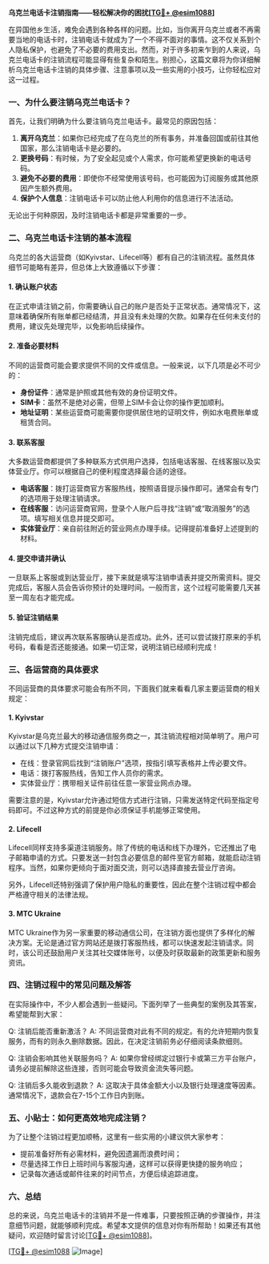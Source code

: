 **乌克兰电话卡注销指南——轻松解决你的困扰[[TG💪+ @esim1088](https://t.me/s/esim1088)]**

在异国他乡生活，难免会遇到各种各样的问题。比如，当你离开乌克兰或者不再需要当地的电话卡时，注销电话卡就成为了一个不得不面对的事情。这不仅关系到个人隐私保护，也避免了不必要的费用支出。然而，对于许多初来乍到的人来说，乌克兰电话卡的注销流程可能显得有些复杂和陌生。别担心，这篇文章将为你详细解析乌克兰电话卡注销的具体步骤、注意事项以及一些实用的小技巧，让你轻松应对这一过程。

### 一、为什么要注销乌克兰电话卡？

首先，让我们明确为什么要注销乌克兰电话卡。最常见的原因包括：

1. **离开乌克兰**：如果你已经完成了在乌克兰的所有事务，并准备回国或前往其他国家，那么注销电话卡是必要的。
2. **更换号码**：有时候，为了安全起见或个人需求，你可能希望更换新的电话号码。
3. **避免不必要的费用**：即使你不经常使用该号码，也可能因为订阅服务或其他原因产生额外费用。
4. **保护个人信息**：注销电话卡可以防止他人利用你的信息进行不法活动。

无论出于何种原因，及时注销电话卡都是非常重要的一步。

### 二、乌克兰电话卡注销的基本流程

乌克兰的各大运营商（如Kyivstar、Lifecell等）都有自己的注销流程。虽然具体细节可能略有差异，但总体上大致遵循以下步骤：

#### 1. 确认账户状态

在正式申请注销之前，你需要确认自己的账户是否处于正常状态。通常情况下，这意味着确保所有账单都已经结清，并且没有未处理的欠款。如果存在任何未支付的费用，建议先处理完毕，以免影响后续操作。

#### 2. 准备必要材料

不同的运营商可能会要求提供不同的文件或信息。一般来说，以下几项是必不可少的：
- **身份证件**：通常是护照或其他有效的身份证明文件。
- **SIM卡**：虽然不是绝对必需，但带上SIM卡会让你的操作更加顺利。
- **地址证明**：某些运营商可能需要你提供居住地的证明文件，例如水电费账单或租赁合同。

#### 3. 联系客服

大多数运营商都提供了多种联系方式供用户选择，包括电话客服、在线客服以及实体营业厅。你可以根据自己的便利程度选择最合适的途径。

- **电话客服**：拨打运营商官方客服热线，按照语音提示操作即可。通常会有专门的选项用于处理注销请求。
- **在线客服**：访问运营商官网，登录个人账户后寻找“注销”或“取消服务”的选项。填写相关信息并提交即可。
- **实体营业厅**：亲自前往附近的营业网点办理手续。记得提前准备好上述提到的材料。

#### 4. 提交申请并确认

一旦联系上客服或到达营业厅，接下来就是填写注销申请表并提交所需资料。提交完成后，客服人员会告诉你预计的处理时间。一般而言，这个过程可能需要几天甚至一周左右才能完成。

#### 5. 验证注销结果

注销完成后，建议再次联系客服确认是否成功。此外，还可以尝试拨打原来的手机号码，看看是否还能接通。如果一切正常，说明注销已经顺利完成！

### 三、各运营商的具体要求

不同运营商的具体要求可能会有所不同，下面我们就来看看几家主要运营商的相关规定：

#### 1. Kyivstar

Kyivstar是乌克兰最大的移动通信服务商之一，其注销流程相对简单明了。用户可以通过以下几种方式提交注销申请：
- 在线：登录官网后找到“注销账户”选项，按指引填写表格并上传必要文件。
- 电话：拨打客服热线，告知工作人员你的需求。
- 实体营业厅：携带相关证件前往任意一家营业网点办理。

需要注意的是，Kyivstar允许通过短信方式进行注销，只需发送特定代码至指定号码即可。不过这种方式的前提是你必须保证手机能够正常使用。

#### 2. Lifecell

Lifecell同样支持多渠道注销服务。除了传统的电话和线下办理外，它还推出了电子邮箱申请的方式。只要发送一封包含必要信息的邮件至官方邮箱，就能启动注销程序。当然，如果你更倾向于面对面交流，则可以选择直接去营业厅咨询。

另外，Lifecell还特别强调了保护用户隐私的重要性，因此在整个注销过程中都会严格遵守相关的法律法规。

#### 3. MTC Ukraine

MTC Ukraine作为另一家重要的移动通信公司，在注销方面也提供了多样化的解决方案。无论是通过官方网站还是拨打客服热线，都可以快速发起注销请求。同时，该公司还鼓励用户关注其社交媒体账号，以便及时获取最新的政策更新和服务资讯。

### 四、注销过程中的常见问题及解答

在实际操作中，不少人都会遇到一些疑问。下面列举了一些典型的案例及其答案，希望能帮到大家：

Q: 注销后能否重新激活？
A: 不同运营商对此有不同的规定。有的允许短期内恢复服务，而有的则永久删除数据。因此，在决定注销前务必仔细阅读条款细则。

Q: 注销会影响其他关联服务吗？
A: 如果你曾经绑定过银行卡或第三方平台账户，请务必提前解除这些连接，否则可能会导致资金流失等问题。

Q: 注销后多久能收到退款？
A: 这取决于具体金额大小以及银行处理速度等因素。通常情况下，退款会在7-15个工作日内到账。

### 五、小贴士：如何更高效地完成注销？

为了让整个注销过程更加顺畅，这里有一些实用的小建议供大家参考：
- 提前准备好所有必需材料，避免因遗漏而浪费时间；
- 尽量选择工作日上班时间与客服沟通，这样可以获得更快捷的服务响应；
- 记录每次通话或邮件往来的时间节点，方便后续追踪进度。

### 六、总结

总的来说，乌克兰电话卡的注销并不是一件难事，只要按照正确的步骤操作，并注意细节问题，就能够顺利完成。希望本文提供的信息对你有所帮助！如果还有其他疑问，欢迎随时留言讨论[[TG💪+ @esim1088](https://t.me/s/esim1088)]。

[[TG💪+ @esim1088](https://t.me/s/esim1088) ![Image](https://i.postimg.cc/4NQfJmqS/Snipaste-2025-05-13-00-14-12.png)]